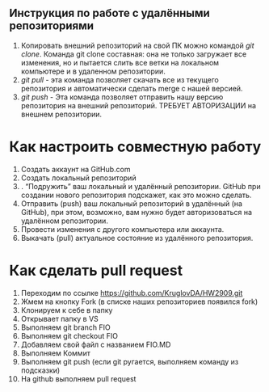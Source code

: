 ## Инструкция по работе с удалёнными репозиториями

1. Копировать внешний репозиторий на свой ПК можно командой _git clone_. Команда git clone составная: она не только
загружает все изменения, но и пытается слить все ветки на локальном компьютере и в
удаленном репозитории.
2. _git pull_ - эта команда позволяет скачать все из текущего репозитория и автоматически
сделать merge с нашей версией.
3. _git push_ - Эта команда позволяет отправить нашу
версию репозитория на внешний
репозиторий. ТРЕБУЕТ АВТОРИЗАЦИИ на внешнем репозитории.

# Как настроить совместную работу

1. Создать аккаунт на GitHub.com
2. Создать локальный репозиторий
3. . “Подружить” ваш локальный и удалённый репозитории. GitHub при создании нового репозитория подскажет, как это можно сделать.
4. Отправить (push) ваш локальный репозиторий в удалённый (на GitHub), при этом, возможно, вам нужно будет авторизоваться на удалённом репозитории.
5. Провести изменения с другого компьютера или аккаунта.
6. Выкачать (pull) актуальное состояние из удалённого репозитория.

# Как сделать pull request

1. Переходим по ссылке https://github.com/KruglovDA/HW2909.git
2. Жмем на кнопку Fork (в списке наших репозиториев появился fork)
3. Клонируем к себе в папку
4. Открывает папку в VS
5. Выполняем git branch FIO
6. Выполняем git checkout FIO
7. Добавляем свой файл с названием FIO.MD
8. Выполняем Коммит
9. Выполняем git push (если git ругается, выполняем команду из подсказки)
10. На github выполняем pull request